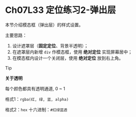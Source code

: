 # Ch07L33 定位练习2-弹出层



本节介绍模态框（弹出层）的样式设置。

主要思路：

1. 设计遮罩层（**固定定位**、背景半透明）；
2. 在遮罩层内新增 `div` 作模态框，使用 **绝对定位** 实现屏幕居中；
3. 在模态框内设计一个关闭层，使用 **绝对定位** 放到右上角。



> [!tip]
>
> **关于透明**
>
> 每个颜色都具有透明通道, 0 ~ 1
>
> 格式1：`rgba(红, 绿, 蓝, alpha)`
>
> 格式2：`hex` 十六进制：`#红绿蓝透`
